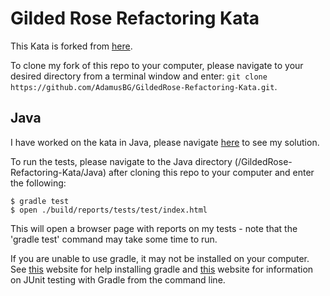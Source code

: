 # Gilded Rose Refactoring Kata

This Kata is forked from [here](https://github.com/emilybache/GildedRose-Refactoring-Kata).  

To clone my fork of this repo to your computer, please navigate to your desired directory from a terminal window and enter: `git clone https://github.com/AdamusBG/GildedRose-Refactoring-Kata.git`.  

## Java

I have worked on the kata in Java, please navigate [here](https://github.com/AdamusBG/GildedRose-Refactoring-Kata/tree/master/Java) to see my solution.  

To run the tests, please navigate to the Java directory (/GildedRose-Refactoring-Kata/Java) after cloning this repo to your computer and enter the following:

```
$ gradle test
$ open ./build/reports/tests/test/index.html
```

This will open a browser page with reports on my tests - note that the 'gradle test' command may take some time to run.  

If you are unable to use gradle, it may not be installed on your computer. See [this](https://gradle.org/install/) website for help installing gradle and [this](https://www.lambdatest.com/blog/run-junit-from-command-line/) website for information on JUnit testing with Gradle from the command line.  

